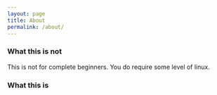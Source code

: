 ```yaml
---
layout: page
title: About
permalink: /about/
---
```


### What this is not
This is not for complete beginners. You do require some level of linux.

### What this is 


<!-- Some information about you!

### More Information

A place to include any other types of information that you'd like to include about yourself. -->

<!-- ### Contact me -->
<!-- 
[email@domain.com](mailto:email@domain.com) -->